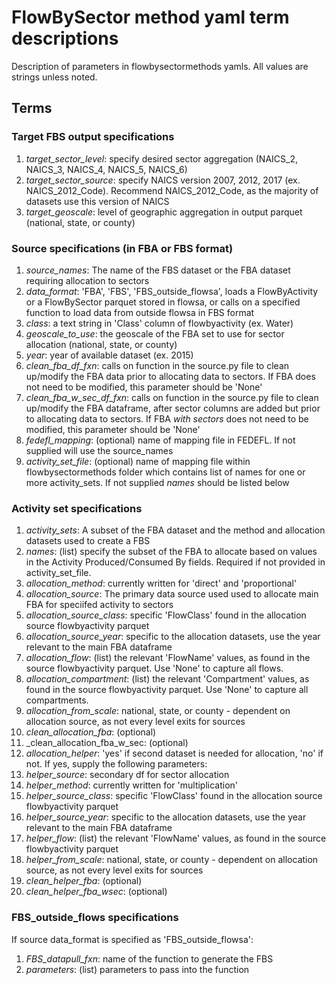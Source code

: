 # FlowBySector method yaml term descriptions
Description of parameters in flowbysectormethods yamls. All values are strings unless noted. 

## Terms
### Target FBS output specifications
1. _target_sector_level_: specify desired sector aggregation (NAICS_2, NAICS_3, NAICS_4, NAICS_5, NAICS_6)
2. _target_sector_source_: specify NAICS version 2007, 2012, 2017 (ex. NAICS_2012_Code). Recommend NAICS_2012_Code, as the majority of datasets use 
    this version of NAICS
3. _target_geoscale_: level of geographic aggregation in output parquet (national, state, or county)

### Source specifications (in FBA or FBS format)
1. _source_names_: The name of the FBS dataset or the FBA dataset requiring allocation to sectors
2. _data_format_: 'FBA', 'FBS', 'FBS_outside_flowsa', loads a FlowByActivity or a FlowBySector parquet stored in flowsa,
or calls on a specified function to load data from outside flowsa in FBS format
3. _class_: a text string in 'Class' column of flowbyactivity (ex. Water)
4. _geoscale_to_use_: the geoscale of the FBA set to use for sector allocation (national, state, or county)
5. _year_: year of available dataset (ex. 2015)
6. _clean_fba_df_fxn_: calls on function in the source.py file to clean up/modify the FBA data prior to allocating 
    data to sectors. If FBA does not need to be modified, this parameter should be 'None'
7. _clean_fba_w_sec_df_fxn_: calls on function in the source.py file to clean up/modify the FBA dataframe, after sector 
    columns are added but prior to allocating data to sectors. If FBA _with sectors_ does not need to be modified, this 
    parameter should be 'None'
8. _fedefl_mapping_: (optional) name of mapping file in FEDEFL. If not supplied will use the source_names
9. _activity_set_file_: (optional) name of mapping file within flowbysectormethods folder which contains list of names 
    for one or more activity_sets. If not supplied _names_ should be listed below

### Activity set specifications
1. _activity_sets_: A subset of the FBA dataset and the method and allocation datasets used to create a FBS
2. _names_: (list) specify the subset of the FBA to allocate based on values in the Activity Produced/Consumed By fields.
    Required if not provided in activity_set_file.
3. _allocation_method_: currently written for 'direct' and 'proportional'
4. _allocation_source_: The primary data source used used to allocate main FBA for speciifed activity to sectors
5. _allocation_source_class_: specific 'FlowClass' found in the allocation source flowbyactivity parquet
6. _allocation_source_year_: specific to the allocation datasets, use the year relevant to the main FBA dataframe
7. _allocation_flow_: (list) the relevant 'FlowName' values, as found in the source flowbyactivity parquet. 
    Use 'None' to capture all flows.
8. _allocation_compartment_: (list) the relevant 'Compartment' values, as found in the source flowbyactivity parquet.
    Use 'None' to capture all compartments.
9. _allocation_from_scale_: national, state, or county - dependent on allocation source, as not every level exits for sources
10. _clean_allocation_fba_: (optional)
11. _clean_allocation_fba_w_sec: (optional)
12. _allocation_helper_: 'yes' if second dataset is needed for allocation, 'no' if not. If yes, supply the following parameters:
13. _helper_source_: secondary df for sector allocation
14. _helper_method_: currently written for 'multiplication'
15. _helper_source_class_: specific 'FlowClass' found in the allocation source flowbyactivity parquet
16. _helper_source_year_: specific to the allocation datasets, use the year relevant to the main FBA dataframe
17. _helper_flow_: (list) the relevant 'FlowName' values, as found in the source flowbyactivity parquet
18. _helper_from_scale_: national, state, or county - dependent on allocation source, as not every level exits for sources
19. _clean_helper_fba_: (optional)
20. _clean_helper_fba_wsec_: (optional)

### FBS_outside_flows specifications
If source data_format is specified as 'FBS_outside_flowsa':
1. _FBS_datapull_fxn_: name of the function to generate the FBS
2. _parameters_: (list) parameters to pass into the function